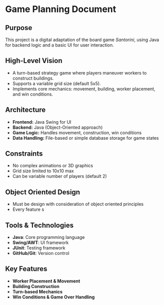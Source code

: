 # Game Planning Document

## Purpose
This project is a digital adaptation of the board game *Santorini*, using Java for backend logic and a basic UI for user interaction.

## High-Level Vision
- A turn-based strategy game where players maneuver workers to construct buildings.
- Supports a variable grid size (default 5x5).
- Implements core mechanics: movement, building, worker placement, and win conditions.

## Architecture
- **Frontend:** Java Swing for UI
- **Backend:** Java (Object-Oriented approach)
- **Game Logic:** Handles movement, construction, win conditions
- **Data Handling:** File-based or simple database storage for game states

## Constraints
- No complex animations or 3D graphics
- Grid size limited to 10x10 max
- Can be variable number of players (default 2)

## Object Oriented Design 
- Must be design with consideration of object oriented principles
- Every feature s


## Tools & Technologies
- **Java**: Core programming language
- **Swing/AWT**: UI framework
- **JUnit**: Testing framework
- **GitHub/Git**: Version control

## Key Features
- **Worker Placement & Movement**
- **Building Construction**
- **Turn-based Mechanics**
- **Win Conditions & Game Over Handling**

